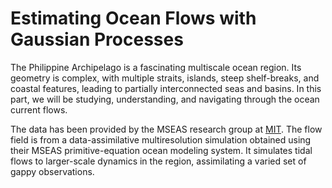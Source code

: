 # Estimating Ocean Flows with Gaussian Processes

The Philippine Archipelago is a fascinating multiscale ocean region. Its geometry is complex, with multiple straits, islands, steep shelf-breaks, and coastal features, leading to partially interconnected seas and basins. In this part, we will be studying, understanding, and navigating through the ocean current flows.

The data has been provided by the MSEAS research group at [MIT](http://www.mit.edu/). The flow field is from a data-assimilative multiresolution simulation obtained using their MSEAS primitive-equation ocean modeling system. It simulates tidal flows to larger-scale dynamics in the region, assimilating a varied set of gappy observations.
